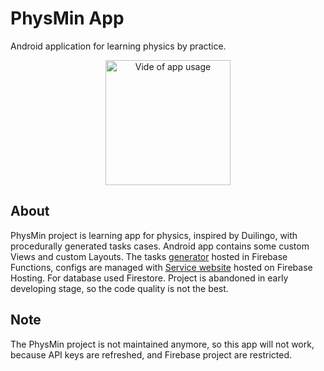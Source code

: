 # PhysMin App  
Android application for learning physics by practice.
<div align="center">
    <img src="assets/physmin.gif" width="200" alt="Vide of app usage"/>
</div>

## About
PhysMin project is learning app for physics, inspired by Duilingo, with procedurally generated tasks cases. Android app contains some custom Views and custom Layouts. The tasks [generator](https://github.com/IgorKhramtsov/physmin-functions) hosted in Firebase Functions, configs are managed with [Service website](https://github.com/IgorKhramtsov/physmin-web) hosted on Firebase Hosting. For database used Firestore. Project is abandoned in early developing stage, so the code quality is not the best.

## Note
The PhysMin project is not maintained anymore, so this app will not work, because API keys are refreshed, and Firebase project are restricted.